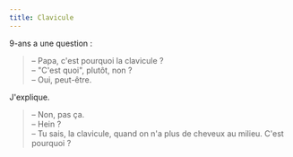 ```yaml
---
title: Clavicule
---
```


9-ans a une question :

> – Papa, c'est pourquoi la clavicule ?  
> – "C'est quoi", plutôt, non ?  
> – Oui, peut-être.  

J'explique.

> – Non, pas ça.  
> – Hein ?  
> – Tu sais, la clavicule, quand on n'a plus de cheveux au milieu. C'est pourquoi ?